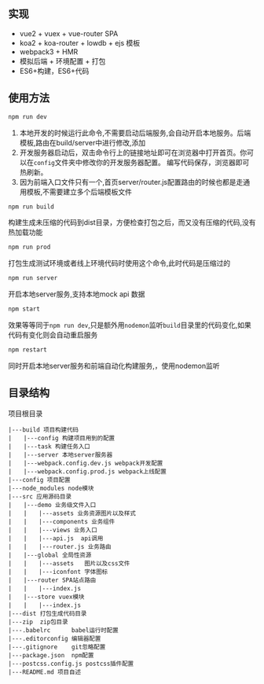 ## 实现
+ vue2 + vuex + vue-router   SPA
+ koa2 + koa-router + lowdb + ejs 模板
+ webpack3 + HMR
+ 模拟后端 + 环境配置 + 打包 
+ ES6+构建，ES6+代码

## 使用方法
``` bash
npm run dev
```
1. 本地开发的时候运行此命令,不需要启动后端服务,会自动开启本地服务。后端模板,路由在build/server中进行修改,添加
2. 开发服务器启动后，双击命令行上的链接地址即可在浏览器中打开首页。你可以在`config`文件夹中修改你的开发服务器配置。
编写代码保存，浏览器即可热刷新。
3. 因为前端入口文件只有一个,首页server/router.js配置路由的时候也都是走通用模板,不需要建立多个后端模板文件

``` bash
npm run build
```
 构建生成未压缩的代码到dist目录，方便检查打包之后，而又没有压缩的代码,没有热加载功能
    
``` bash   
npm run prod
```
打包生成测试环境或者线上环境代码时使用这个命令,此时代码是压缩过的


``` bash   
npm run server
```
开启本地server服务,支持本地mock api 数据


``` bash   
npm start
```
效果等等同于`npm run dev`,只是额外用`nodemon`监听`build`目录里的代码变化,如果代码有变化则会自动重启服务



``` bash   
npm restart
```
同时开启本地server服务和前端自动化构建服务,，使用nodemon监听

## 目录结构

项目根目录

``` 
|---build 项目构建代码  
|　　|---config 构建项目用到的配置  
|　　|---task 构建任务入口  
|　　|---server 本地server服务器 
|　　|---webpack.config.dev.js webpack开发配置  
|　　|---webpack.config.prod.js webpack上线配置  
|---config 项目配置  
|---node_modules node模块  
|---src 应用源码目录  
|　　|---demo 业务级文件入口
|　　|　　|---assets 业务资源图片以及样式 
|　　|　　|---components 业务组件  
|　　|　　|---views 业务入口 
|　　|　　|---api.js  api调用
|　　|　　|---router.js 业务路由 
|　　|---global 全局性资源  
|　　|　　|---assets   图片以及css文件  
|　　|　　|---iconfont 字体图标 
|　　|---router SPA站点路由 
|　　|　　|---index.js 
|　　|---store vuex模块
|　　|　　|---index.js 
|---dist 打包生成代码目录  
|---zip  zip包目录  
|---.babelrc      babel运行时配置  
|---.editorconfig 编辑器配置  
|---.gitignore    git忽略配置  
|---package.json  npm配置  
|---postcss.config.js postcss插件配置  
|---README.md 项目自述  
``` 